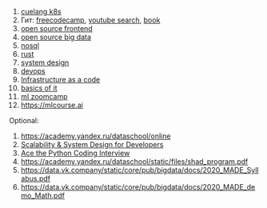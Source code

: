 1. [cuelang k8s](https://cuelang.org/docs/tutorials/)
2. Гит: [freecodecamp](https://www.freecodecamp.org/news/advanced-git-interactive-rebase-cherry-picking-reflog-and-more/), [youtube search](https://www.youtube.com/results?search_query=git+advanced), [book](https://www.youtube.com/results?search_query=git+book)
3. [open source frontend](https://cultofmartians.com)
4. [open source big data](https://github.com/twitter/util/issues/207)
5. [nosql](https://www.freecodecamp.org/news/learn-nosql-in-3-hours/)
6. [rust](https://www.freecodecamp.org/news/rust-in-replit/)
7. [system design](https://www.youtube.com/watch?v=xpDnVSmNFX0&list=PLMCXHnjXnTnvo6alSjVkgxV-VH6EPyvoX)
8. [devops](https://www.youtube.com/watch?v=AxCgZ7yUKrU)
9. [Infrastructure as a code](https://www.freecodecamp.org/news/what-is-infrastructure-as-code/)
10. [basics of it](https://www.coursera.org/learn/computer-networking/home/info)
11. [ml zoomcamp](https://github.com/alexeygrigorev/mlbookcamp-code/tree/master/course-zoomcamp)
12. https://mlcourse.ai


Optional:
1. https://academy.yandex.ru/dataschool/online
2. [Scalability & System Design for Developers](https://www.educative.io/path/scalability-system-design)
3. [Ace the Python Coding Interview](https://www.educative.io/path/ace-python-coding-interview)
4. https://academy.yandex.ru/dataschool/static/files/shad_program.pdf
5. https://data.vk.company/static/core/pub/bigdata/docs/2020_MADE_Syllabus.pdf
6. https://data.vk.company/static/core/pub/bigdata/docs/2020_MADE_demo_Math.pdf
